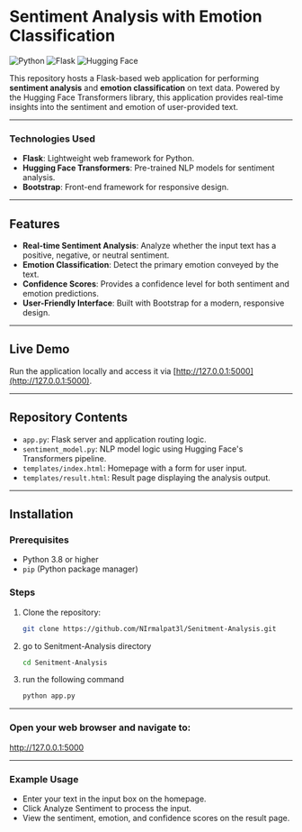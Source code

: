 # Sentiment Analysis with Emotion Classification

![Python](https://img.shields.io/badge/Python-3.8%2B-blue)
![Flask](https://img.shields.io/badge/Flask-v2.0+-green)
![Hugging Face](https://img.shields.io/badge/Hugging%20Face-Transformers-orange)

This repository hosts a Flask-based web application for performing **sentiment analysis** and **emotion classification** on text data. Powered by the Hugging Face Transformers library, this application provides real-time insights into the sentiment and emotion of user-provided text.



-----  
### Technologies Used

- **Flask**: Lightweight web framework for Python.
- **Hugging Face Transformers**: Pre-trained NLP models for sentiment analysis.
- **Bootstrap**: Front-end framework for responsive design.

-----
## Features
- **Real-time Sentiment Analysis**: Analyze whether the input text has a positive, negative, or neutral sentiment.
- **Emotion Classification**: Detect the primary emotion conveyed by the text.
- **Confidence Scores**: Provides a confidence level for both sentiment and emotion predictions.
- **User-Friendly Interface**: Built with Bootstrap for a modern, responsive design.

-----

## Live Demo
Run the application locally and access it via [http://127.0.0.1:5000](http://127.0.0.1:5000).

-----

## Repository Contents
- `app.py`: Flask server and application routing logic.
- `sentiment_model.py`: NLP model logic using Hugging Face's Transformers pipeline.
- `templates/index.html`: Homepage with a form for user input.
- `templates/result.html`: Result page displaying the analysis output.

-----

## Installation

### Prerequisites
- Python 3.8 or higher
- `pip` (Python package manager)

### Steps
1. Clone the repository:
   ```bash
   git clone https://github.com/NIrmalpat3l/Senitment-Analysis.git
   ```
   
2. go to Senitment-Analysis directory
   ```bash
   cd Senitment-Analysis
   ```

3. run the following command
   ```bash
   python app.py
   ```
-----

### Open your web browser and navigate to:

http://127.0.0.1:5000

-----

### Example Usage

- Enter your text in the input box on the homepage.
- Click Analyze Sentiment to process the input.
- View the sentiment, emotion, and confidence scores on the result page.
